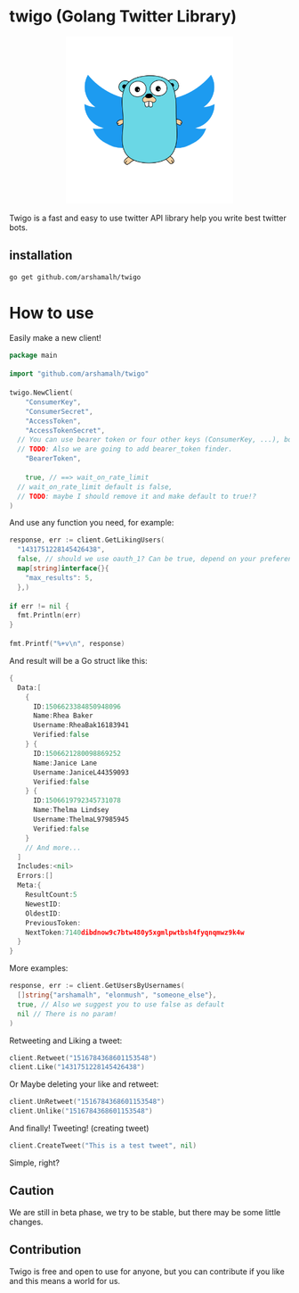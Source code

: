 # twigo (Golang Twitter Library)

<p align="center">
  <img src="./twigo.png" alt="twigo logo" width="300">
</p>

Twigo is a fast and easy to use twitter API library help you write best twitter bots.

## installation

```bash
go get github.com/arshamalh/twigo
```

# How to use
Easily make a new client!
```go
package main

import "github.com/arshamalh/twigo"

twigo.NewClient(
    "ConsumerKey",
	"ConsumerSecret",
	"AccessToken",
	"AccessTokenSecret",
  // You can use bearer token or four other keys (ConsumerKey, ...), both is not mandatory, but would be better.
  // TODO: Also we are going to add bearer_token finder.
	"BearerToken",

	true, // ==> wait_on_rate_limit
  // wait_on_rate_limit default is false,
  // TODO: maybe I should remove it and make default to true!?
)
```
And use any function you need, for example:
```go
response, err := client.GetLikingUsers(
  "1431751228145426438", 
  false, // should we use oauth_1? Can be true, depend on your preferences, but maybe we will change it if needed.
  map[string]interface{}{
    "max_results": 5,
  },)

if err != nil {
  fmt.Println(err)
}

fmt.Printf("%+v\n", response)
```
And result will be a Go struct like this:
```Go
{
  Data:[
    {
      ID:1506623384850948096 
      Name:Rhea Baker 
      Username:RheaBak16183941
      Verified:false
    } {
      ID:1506621280098869252 
      Name:Janice Lane 
      Username:JaniceL44359093
      Verified:false
    } {
      ID:1506619792345731078 
      Name:Thelma Lindsey 
      Username:ThelmaL97985945
      Verified:false
    } 
    // And more...
  ] 
  Includes:<nil> 
  Errors:[] 
  Meta:{
    ResultCount:5 
    NewestID: 
    OldestID: 
    PreviousToken: 
    NextToken:7140dibdnow9c7btw480y5xgmlpwtbsh4fyqnqmwz9k4w
  }
}
```

More examples:
```go
response, err := client.GetUsersByUsernames(
  []string{"arshamalh", "elonmush", "someone_else"}, 
  true, // Also we suggest you to use false as default 
  nil // There is no param!
)
```
Retweeting and Liking a tweet:
```go
client.Retweet("1516784368601153548")
client.Like("1431751228145426438")
```
Or Maybe deleting your like and retweet:
```go
client.UnRetweet("1516784368601153548")
client.Unlike("1516784368601153548")
```
And finally! Tweeting! (creating tweet)
```go
client.CreateTweet("This is a test tweet", nil)
```
Simple, right?

## Caution
We are still in beta phase, we try to be stable, but there may be some little changes.
## Contribution

Twigo is free and open to use for anyone, but you can contribute if you like and this means a world for us.
